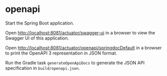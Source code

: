 # openapi

Start the Spring Boot application.

Open <http://localhost:8081/actuator/swagger-ui> in a browser to view the Swagger UI of this application.

Open <http://localhost:8081/actuator/openapi/springdocDefault> in a browser to print the OpenAPI 3 representation in
JSON format.

Run the Gradle task `generateOpenApiDocs` to generate the JSON API specification in `build/openapi.json`.
